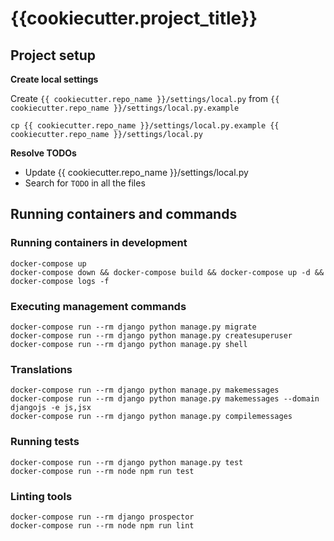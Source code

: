 # {{cookiecutter.project_title}}


## Project setup


**Create local settings**

Create `{{ cookiecutter.repo_name }}/settings/local.py` from `{{ cookiecutter.repo_name }}/settings/local.py.example`

```
cp {{ cookiecutter.repo_name }}/settings/local.py.example {{ cookiecutter.repo_name }}/settings/local.py
```


**Resolve TODOs**

- Update {{ cookiecutter.repo_name }}/settings/local.py
- Search for `TODO` in all the files


## Running containers and commands


### Running containers in development

```
docker-compose up
docker-compose down && docker-compose build && docker-compose up -d && docker-compose logs -f
```


### Executing management commands

```
docker-compose run --rm django python manage.py migrate
docker-compose run --rm django python manage.py createsuperuser
docker-compose run --rm django python manage.py shell
```


### Translations

```
docker-compose run --rm django python manage.py makemessages
docker-compose run --rm django python manage.py makemessages --domain djangojs -e js,jsx
docker-compose run --rm django python manage.py compilemessages
```


### Running tests

```
docker-compose run --rm django python manage.py test
docker-compose run --rm node npm run test
```


### Linting tools

```
docker-compose run --rm django prospector
docker-compose run --rm node npm run lint
```

